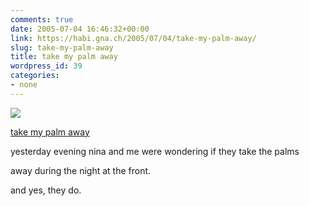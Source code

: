 ```yaml
---
comments: true
date: 2005-07-04 16:46:32+00:00
link: https://habi.gna.ch/2005/07/04/take-my-palm-away/
slug: take-my-palm-away
title: take my palm away
wordpress_id: 39
categories:
- none
---
```



 [![](http://photos18.flickr.com/23530408_7173427045_m.jpg)](https://www.flickr.com/photos/habi/23530408/)
   

 
  [take my palm away](https://www.flickr.com/photos/habi/23530408/)
    

 



yesterday evening nina and me were wondering if they take the palms  
  

away during the night at the front.  
  

and yes, they do.
  

